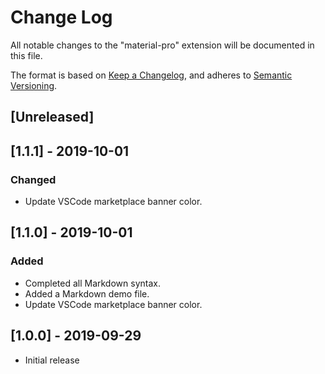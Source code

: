# Change Log

All notable changes to the "material-pro" extension will be documented in this file.

The format is based on [Keep a Changelog](https://keepachangelog.com/en/1.0.0/), and adheres to [Semantic Versioning](https://semver.org/spec/v2.0.0.html).

## [Unreleased]

## [1.1.1] - 2019-10-01

### Changed

- Update VSCode marketplace banner color.

## [1.1.0] - 2019-10-01

### Added

- Completed all Markdown syntax.
- Added a Markdown demo file.
- Update VSCode marketplace banner color.

## [1.0.0] - 2019-09-29

- Initial release
